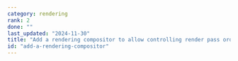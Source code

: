 ```yaml
---
category: rendering
rank: 2
done: ""
last_updated: "2024-11-30"
title: "Add a rendering compositor to allow controlling render pass order"
id: "add-a-rendering-compositor"
---
```

